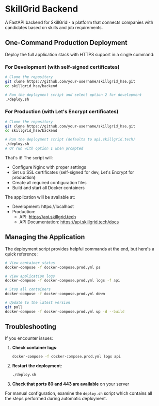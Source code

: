 # SkillGrid Backend

A FastAPI backend for SkillGrid - a platform that connects companies with candidates based on skills and job requirements.

## One-Command Production Deployment

Deploy the full application stack with HTTPS support in a single command:

### For Development (with self-signed certificates)

```bash
# Clone the repository
git clone https://github.com/your-username/skillgrid_hse.git
cd skillgrid_hse/backend

# Run the deployment script and select option 2 for development
./deploy.sh
```

### For Production (with Let's Encrypt certificates)

```bash
# Clone the repository
git clone https://github.com/your-username/skillgrid_hse.git
cd skillgrid_hse/backend

# Run the deployment script (defaults to api.skillgrid.tech)
./deploy.sh
# Or run with option 1 when prompted
```

That's it! The script will:
- Configure Nginx with proper settings
- Set up SSL certificates (self-signed for dev, Let's Encrypt for production)
- Create all required configuration files
- Build and start all Docker containers

The application will be available at:
- Development: https://localhost
- Production:
  - API: https://api.skillgrid.tech
  - API Documentation: https://api.skillgrid.tech/docs

## Managing the Application

The deployment script provides helpful commands at the end, but here's a quick reference:

```bash
# View container status
docker-compose -f docker-compose.prod.yml ps

# View application logs
docker-compose -f docker-compose.prod.yml logs -f api

# Stop all containers
docker-compose -f docker-compose.prod.yml down

# Update to the latest version
git pull
docker-compose -f docker-compose.prod.yml up -d --build
```

## Troubleshooting

If you encounter issues:

1. **Check container logs**:
   ```bash
   docker-compose -f docker-compose.prod.yml logs api
   ```

2. **Restart the deployment**:
   ```bash
   ./deploy.sh
   ```

3. **Check that ports 80 and 443 are available** on your server

For manual configuration, examine the `deploy.sh` script which contains all the steps performed during automatic deployment.
